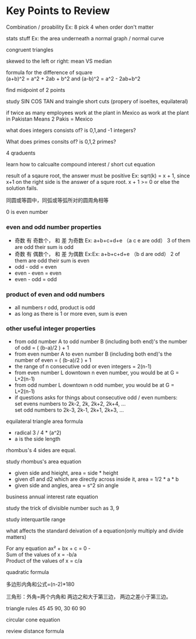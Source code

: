 # Key Points to Review

Combination / proability
Ex: 8 pick 4 when order don't matter

stats stuff
Ex: the area underneath a normal graph / normal curve 

congruent triangles

skewed to the left or right: mean VS median

formula for the difference of square  
(a+b)^2 = a^2 + 2ab + b^2 and (a-b)^2 = a^2 - 2ab+b^2

find midpoint of 2 points

study SIN COS TAN and traingle short cuts (propery of isoeltes, equilateral)

if twice as many employees work at the plant in Mexico as work at the plant in Pakistan Means 2 Pakis = Mexico

what does integers consists of? is 0,1,and -1 integers?

What does primes consits of? is 0,1,2 primes?

4 qraduents

learn how to calcualte compound interest / short cut equation

result of a sqaure root, the answer must be positive
Ex: sqrt(k) = x + 1, since x+1 on the right side is the answer of a squre root.
x + 1 >= 0 or else the solution fails.

同圆或等圆中，同弧或等弧所对的圆周角相等

0 is even number

### even and odd number properties
- 奇数 有 奇数个， 和 差 为奇数 
Ex: a+b+c+d+e （a c e are odd） 3 of them are odd 
their sum is odd
- 奇数 有 偶数个， 和 差 为偶数 
Ex:Ex: a+b+c+d+e （b d are odd） 2 of them are odd 
their sum is even
- odd - odd = even
- even - even = even
- even - odd = odd


### product of even and odd numbers
- all numbers r odd, product is odd
- as long as there is 1 or more even, sum is even

### other useful integer properties
- from odd number A to odd number B (including both end)'s the number of odd = ( (b-a)/2 )  + 1
- from even number A to even number B (including both end)'s the number of even = ( (b-a)/2 )  + 1
- the range of n consecutive odd or even integers = 2(n-1)
- from even number L downtown n even number, you would be at G = L+2(n-1)
- from odd number L downtown n odd number, you would be at G = L+2(n-1)
- if questions asks for things about consecutive odd / even numbers:   
set evens numbers to 2k-2, 2k, 2k+2, 2k+4, ...  
set odd numbers to 2k-3, 2k-1, 2k+1, 2k+3, ...

equilateral triangle area formula
- radical 3 / 4 * (a^2) 
- a is the side length

rhombus's 4 sides are equal.

study rhombus's area equation 
- given side and hieight, area = side * height
- given d1 and d2 which are directly across inside it, area = 1/2 * a * b
- given side and angles, area = s^2 sin angle

business annual interest rate equation

study the trick of divisible number such as 3, 9 

study interquartile range

what affects the standard deivation of a equation(only multiply and divide matters)

For any equation ax² + bx + c = 0 -  
Sum of the values of x = -b/a  
Product of the values of x = c/a  

quadratic formula

多边形内角和公式=(n-2)*180

三角形：外角=两个内角和
两边之和大于第三边， 两边之差小于第三边。

triangle rules 45 45 90, 30 60 90

circular cone equation

review distance formula

